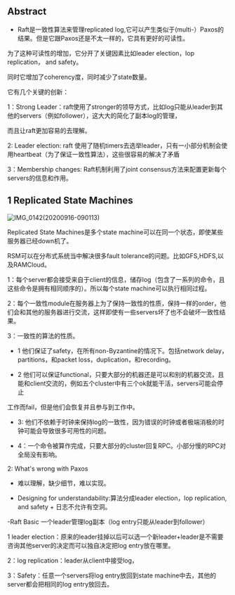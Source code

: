 ## Abstract

- Raft是一致性算法来管理replicated log,它可以产生类似于(multi-）Paxos的结果。但是它跟Paxos还是不太一样的，它具有更好的可读性。

为了这种可读性的增加，它分开了关键因素比如leader election，lop replication， and safety。

同时它增加了coherency度，同时减少了state数量。

它有几个关键的创新：

1：Strong Leader：raft使用了stronger的领导方式，比如log只能从leader到其他的servers（例如follower），这大大的简化了副本log的管理，

而且让raft更加容易的去理解。

2: Leader election: raft 使用了随机timers去选举leader，只有一小部分机制会使用heartbeat（为了保证一致性算法），这些很容易的解决了矛盾

3：Membership changes: Raft机制利用了joint consensus方法来配置更新每个servers的信息和作用。

## 1 Replicated State Machines
![IMG_0142(20200916-090113)](https://user-images.githubusercontent.com/52951960/93280160-8517c180-f7fb-11ea-8f3d-e02cff0cb943.PNG)

Replicated State Machines是多个state machine可以在同一个状态，即使某些服务器已经down机了。

RSM可以在分布式系统当中解决很多fault tolerance的问题。比如GFS,HDFS,以及RAMCloud。

1：每个server都会接受来自于client的信息，储存log（包含了一系列的命令，且这些命令是拥有相同顺序的）。所以每个state machine可以执行相同过程。

2：每个一致性module在服务器上为了保持一致性的性质，保持一样的order，他们会和其他的服务器进行交流，这样即使有一些servers坏了也不会破坏一致性结果。

3：一致性的算法的性质。

- 1 他们保证了safety，在所有non-Byzantine的情况下。包括network delay，partitions，和packet loss，duplication，和recording。

- 2 他们可以保证functional，只要大部分的机器还是可以和别的机器交流，且能和client交流的，例如五个cluster中有三个ok就能干活，servers可能会停止

工作而fail，但是他们会恢复并且参与到工作中。

- 3: 他们不依赖于时钟来保持log的一致性，因为错误的时钟或者极端消极的时钟可能会导致很多可用性的问题。

- 4：一个命令被算作完成，只要大部分的cluster回复RPC。小部分慢的RPC对全局没有影响。

2: What's wrong with Paxos 

- 难以理解，缺少细节，难以实现。

- Designing for understandability:算法分成leader election，lop replication, and safety + 日志不允许有空洞。

-Raft Basic 一个leader管理log副本（log entry只能从leader到follower）

1 leader election：原来的leader挂掉以后可以选一个新leader+leader是不需要咨询其他server的决定而可以独自决定把log entry放在哪里。

2：log replication：leader从client中接受log，

3：Safety：任意一个servers将log entry放回到state machine中去，其他的server都会把相同的log entry放回去。



